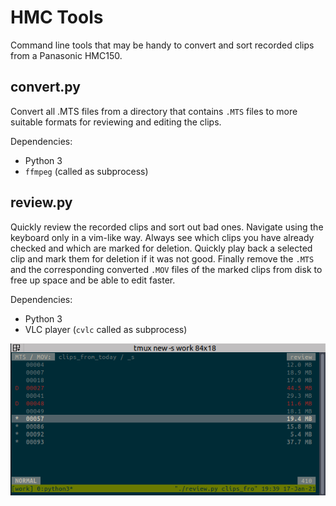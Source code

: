 # HMC Tools
Command line tools that may be handy to convert and sort recorded clips from a Panasonic HMC150.

## convert.py
Convert all .MTS files from a directory that contains `.MTS` files to more suitable formats for reviewing and editing the clips.

Dependencies:
* Python 3
* `ffmpeg` (called as subprocess)

## review.py
Quickly review the recorded clips and sort out bad ones.
Navigate using the keyboard only in a vim-like way.
Always see which clips you have already checked and which are marked for deletion.
Quickly play back a selected clip and mark them for deletion if it was not good.
Finally remove the `.MTS` and the corresponding converted `.MOV` files of the marked clips from disk to free up space and be able to edit faster.

Dependencies:
* Python 3
* VLC player (`cvlc` called as subprocess)

![Screenshot](images/screenshot.png)
